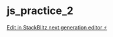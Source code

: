 # js_practice_2

[Edit in StackBlitz next generation editor ⚡️](https://stackblitz.com/~/github.com/miki-ymmt/js_practice_2)